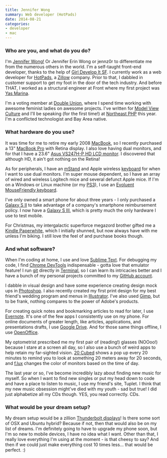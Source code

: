 ```yaml
---
title: Jennifer Wong
summary: Web developer (HotPads)
date: 2014-08-21
categories:
- developer
- mac
---
```


### Who are you, and what do you do?

I'm [Jennifer Wong!](http://mochimachine.org/ "Jennifer's website.") Or Jennifer Erin Wong or jennz0r to differentiate me from the numerous others in the world. I'm a self-taught front-end developer, thanks to the help of [Girl Develop It SF](http://www.meetup.com/Girl-Develop-It-San-Francisco/ "A meetup for girls to learn how to code."). I currently work as a web developer for [HotPads][], a [Zillow][] company. Prior to that, I dabbled in customer support to get my foot in the door of the tech industry. And before THAT, I worked as a structural engineer at Front where my first project was [Yas Marina](http://www.yasmarina.ae "The website for a marina and yacht club in Abu Dhabi.").

I'm a voting member at [Double Union](https://www.doubleunion.org/ "The SF hacker space for women's website."), where I spend time working with awesome feminist ladies on awesome projects. I've written for [Model View Culture](http://modelviewculture.com/ "The MVC magazine site.") and I'll be speaking (for the first time!) at [Northeast PHP](http://www.northeastphp.org/ "The website for the PHP conference.") this year. I'm a conflicted technologist and Bay Area native.

### What hardware do you use?

It was time for me to retire my early 2008 [MacBook][], so I recently purchased a 13" [MacBook Pro][macbook-pro] with Retina display. I also love having dual monitors, and for that I have a 23.6" [Asus VS247H-P HD LCD monitor][vs247h-p]. I discovered that although HD, it ain't got nothing on the Retina! 

As for peripherals, I have an [mStand][] and Apple wireless [keyboard][] for when I want to use dual monitors. I'm super mouse dependent, so I have an array of wired and wireless Logitech mice and several defunct Apple mice. If I'm on a Windows or Linux machine (or my [PS3][]), I use an [Evoluent MouseFriendly keyboard][mouse-friendly-keyboard].

I've only owned a smart phone for about three years - I only purchased a [Galaxy S II][galaxy-s-ii] to take advantage of a company's smartphone reimbursement policy. I now have a [Galaxy S III][galaxy-s-iii], which is pretty much the only hardware I use to test mobile. 

For Christmas, my intergalactic superforce megazord brother gifted me a [Kindle Paperwhite][kindle-paperwhite], which I initially shunned, but now always have with me unless I'm biking. I still love the feel of and purchase books though. 

### And what software?

When I'm coding at home, I use and love [Sublime Text][sublime-text]. For debugging my code, I find [Chrome DevTools][chrome-devtools] indispensable - gotta love that emulator feature! I run [git][] directly in [Terminal][], so I can learn its intricacies better and I have a bunch of my personal projects committed to my [GitHub account](https://github.com/jennz0r "Jennifer's GitHub account.").

I dabble in visual design and have some experience creating design mock ups in [Photoshop][]. I also recently created my first print design for my best friend's wedding program and menus in [Illustrator][]. I've also used [Gimp][], but to be frank, nothing compares to the power of Adobe's products.

For creating quick notes and bookmarking articles to read for later, I use [Evernote][]. It's one of the few apps I consistently use on my phone. For online documents of greater length, like articles, applications, and presentations drafts, I use [Google Drive][google-drive]. And for those same things offline, I use [OpenOffice][].

My optometrist prescribed me my first pair of (reading!) glasses (NOOoo!) because I stare at a screen all day, so I also use a bunch of weird apps to help retain my far-sighted vision. [20 Cubed][20-cubed] shows a pop up every 20 minutes to remind you to look at something 20 meters away for 20 seconds, and [f.lux][] changes the color of monitors based on the time of day.

The last year or so, I've become incredibly lazy about finding new music for myself. So when I want to find new singles or put my head down to code and have a place to listen to music, I use my friend's site, Tuplet. I think that my new music obsession might've died with my youth - sad but true! I did just alphabetize all my CDs though. YES, you read correctly. CDs.

### What would be your dream setup?

My dream setup would be a zillion [Thunderbolt displays][thunderbolt-display]! Is there some sort of OSX and Ubuntu hybrid? Because if not, then that would also be on my list of dreams. I'm definitely going to have to upgrade my phone soon, but I'm so new to mobile devices, I have no idea what I want. Other than that, I really love everything I'm using at the moment - is that cheesy to say? And then if we could just make everything cost 10 times less... that would be perfect. :)

[20-cubed]: http://web.archive.org/web/20150623204015/https://chrome.google.com/webstore/detail/20-cubed/geghmabifcdlkmpnkapfefbbfaonhcef "A Chrome extension that reminds you to take regular breaks."
[chrome-devtools]: http://web.archive.org/web/20210321161703/https://developers.google.com/web/tools/chrome-devtools "Web developer tools built into Chrome."
[evernote]: https://evernote.com/ "Online software for capturing notes."
[f.lux]: https://justgetflux.com/ "A tool to make the colour of your screen adapt to the current time of day."
[galaxy-s-ii]: http://web.archive.org/web/20160308072214/http://www.samsung.com/global/microsite/galaxys2/html/ "A smartphone."
[galaxy-s-iii]: http://web.archive.org/web/20160303220825/http://www.samsung.com/global/galaxys3/ "An Android-based smartphone."
[gimp]: https://www.gimp.org/ "An open-source image editor."
[git]: https://git-scm.com/ "A version control system."
[google-drive]: http://web.archive.org/web/20220127131904/https://accounts.google.com/ServiceLogin?service=wise "A cloud storage service."
[hotpads]: http://web.archive.org/web/20221203001043/https://hotpads.com/ "A rental listing service."
[illustrator]: https://www.adobe.com/products/illustrator.html "A vector graphics editor."
[keyboard]: https://www.apple.com/us/shop/goto/mac/accessories "The keyboard."
[kindle-paperwhite]: http://web.archive.org/web/20230502144520/https://www.amazon.com/Kindle-Paperwhite-Touch-light/dp/B007OZNZG0 "An e-book reader with a book-like screen."
[macbook-pro]: https://www.apple.com/macbook-pro/ "A laptop."
[macbook]: https://en.wikipedia.org/wiki/MacBook "A laptop."
[mouse-friendly-keyboard]: http://web.archive.org/web/20230731184303/https://evoluent.com/products/kb1/ "A keyboard that makes space for a mouse."
[mstand]: https://www.raindesigninc.com/mstand.html "A laptop stand."
[openoffice]: http://www.openoffice.org/ "An open-source office suite."
[photoshop]: https://www.adobe.com/products/photoshop.html "A bitmap image editor."
[ps3]: https://www.playstation.com/en-us/ "A shiny gaming console from Sony."
[sublime-text]: http://www.sublimetext.com/ "A coder's text editor."
[terminal]: https://en.wikipedia.org/wiki/Terminal_(OS_X) "A console application included with Mac OS X."
[thunderbolt-display]: https://www.apple.com/displays/ "A Thunderbolt-powered monitor."
[vs247h-p]: http://web.archive.org/web/20150418104251/http://www.asus.com:80/Monitors_Projectors/VS247HP/ "A 23.6 inch LCD monitor."
[zillow]: http://web.archive.org/web/20230402071041/https://www.zillow.com//captchaPerimeterX/?url=/ "A real estate service."
